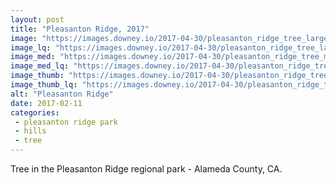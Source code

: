 ```yaml
---
layout: post
title: "Pleasanton Ridge, 2017"
image: "https://images.downey.io/2017-04-30/pleasanton_ridge_tree_large.jpg"
image_lq: "https://images.downey.io/2017-04-30/pleasanton_ridge_tree_large_lq.jpg"
image_med: "https://images.downey.io/2017-04-30/pleasanton_ridge_tree_medium.jpg"
image_med_lq: "https://images.downey.io/2017-04-30/pleasanton_ridge_tree_medium_lq.jpg"
image_thumb: "https://images.downey.io/2017-04-30/pleasanton_ridge_tree_thumb.jpg"
image_thumb_lq: "https://images.downey.io/2017-04-30/pleasanton_ridge_tree_thumb_lq.jpg"
alt: "Pleasanton Ridge"
date: 2017-02-11
categories:
 - pleasanton ridge park
 - hills
 - tree
---
```


Tree in the Pleasanton Ridge regional park - Alameda County, CA.
